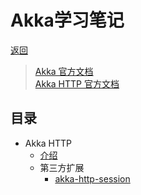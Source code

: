 [root]: /README.md
[akka>introduction]: /note/akka/akka_http/introduction.md
[akka>akka-http-session.md]: /note/akka/akka_http/akka-http-session.md
[url:akka]: https://doc.akka.io/docs/akka/current/
[url:akka-http]: https://doc.akka.io/docs/akka/current/

# Akka学习笔记

[返回][root]

> [Akka 官方文档][url:akka]  
> [Akka HTTP 官方文档][url:akka-http]

## 目录

- Akka HTTP
  - [介绍][akka>introduction]
  - 第三方扩展
    - [akka-http-session][akka>akka-http-session.md]
